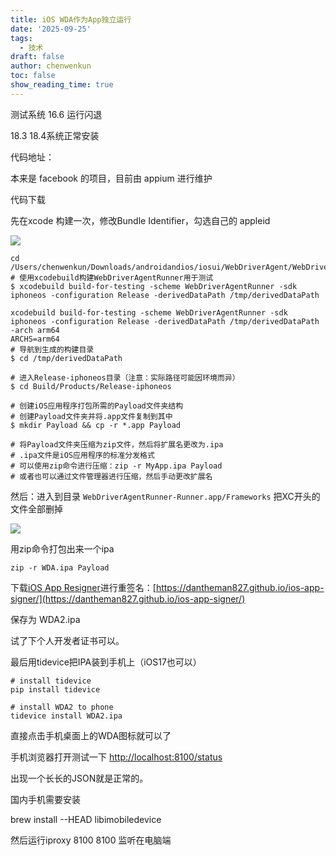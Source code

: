 ```yaml
---
title: iOS WDA作为App独立运行
date: '2025-09-25'
tags:
  - 技术
draft: false
author: chenwenkun
toc: false
show_reading_time: true
---
```

测试系统 16.6 运行闪退

18.3 18.4系统正常安装

代码地址：

本来是 facebook 的项目，目前由 appium 进行维护

代码下载

先在xcode 构建一次，修改Bundle Identifier，勾选自己的 appleid

![](https://prod-files-secure.s3.us-west-2.amazonaws.com/c205fb54-92b2-4987-8be3-972b67d27acc/cb756a73-27bc-4b0d-951a-858df3344b59/image.png?X-Amz-Algorithm=AWS4-HMAC-SHA256&X-Amz-Content-Sha256=UNSIGNED-PAYLOAD&X-Amz-Credential=ASIAZI2LB466VDR5JHND%2F20251003%2Fus-west-2%2Fs3%2Faws4_request&X-Amz-Date=20251003T004815Z&X-Amz-Expires=3600&X-Amz-Security-Token=IQoJb3JpZ2luX2VjEJ7%2F%2F%2F%2F%2F%2F%2F%2F%2F%2FwEaCXVzLXdlc3QtMiJIMEYCIQCabo%2B%2FLeEq6n%2FDxOYJBiwh4ooe6BMkYzLzLFA7VHpPtQIhAJM3qM7mdGldIrNJjwIjIkKkKTAyqJV6DNnwz27g3%2FJHKv8DCDcQABoMNjM3NDIzMTgzODA1Igx%2FyjIPLdR1SZNVZHUq3APGLLh3Y029vnWo%2FHiAq9VJY5k7TaoCb9N48WkotJiSWT%2FlncegKmCtceboHJIfald%2Bilf0WTvGKKN5uvnijygS0Y6D0jfyCHEMQTqHVrh%2FC6rnMsR%2Fk9Uy57opdWAbGyC5lo6gqHa%2F7GWYYucPSiWehmjCkbJebv4nmG2ExYJwNLCrv0CB8Xu6qrEk%2FEsRhPtq%2FXrZUipgYVMR9XbJ6gQyoo4Zb7JysH2dq2JJE4xMQ2mOXOMradeGiIsrrr6ZamiSrCg1ZcUY%2Bj7vSvqkP9vW9UmfxwE7aT%2BCldoqXLR0%2BNe1I2fDddZWVwTKg4YJmsQ1guaFmzvN6FSNx423%2BcsFW5Xh8f6modNTguMh1nyWMXae%2BJGC1K%2B8gKwp11Sf6m8k%2BQdx%2FXJK6dHTjTimXBnfjXOM5hmch9GGqTOuJOnwh8g35DvFmb4ebSrGKQ%2BvliiJNSCnwysQaPaOWZq4TbR1IU1UMRkfs85JQ0jocn80%2Fx79eG5BVv0H10860VxE9LPgJfafVxz30w4n0SChajxy3JSHt9wOVDgRexdcSicF1Ndv8pAQi3Qr3%2B4CMft3rFFmPlCLgR1mNZ9CIFIgs7GT9vA%2BCm9d7iHhI7FuVNMCvenQRcVXhIsKGQXBtjDY8PvGBjqkAbtZqA6ohsLZ%2BTvCGAyiVNlHsOOeTWdMPDYu3Przd011fDHZzBx45%2BLNqYhgaujddOeyzxjtkKZE4pgEyoKAlUhZhJMXM%2BT8uTZzMLP8rGYbaIEoISelkiJfRYSU1S5QeHfHavHRupbtvP06%2B%2BGdOL0zxYAYZGg0yfGt4bzo4tRVCNtgXOBfVA%2FgSILCnmfHOcWd4BDfeTTu5vLTNv%2FLgE27yjxc&X-Amz-Signature=c2f804a91a19b6e58b83caf9043e8ccc4d457bde3b92da20331089be84050f2b&X-Amz-SignedHeaders=host&x-amz-checksum-mode=ENABLED&x-id=GetObject)

```shell
cd /Users/chenwenkun/Downloads/androidandios/iosui/WebDriverAgent/WebDriverAgent
# 使用xcodebuild构建WebDriverAgentRunner用于测试
$ xcodebuild build-for-testing -scheme WebDriverAgentRunner -sdk iphoneos -configuration Release -derivedDataPath /tmp/derivedDataPath

xcodebuild build-for-testing -scheme WebDriverAgentRunner -sdk iphoneos -configuration Release -derivedDataPath /tmp/derivedDataPath -arch arm64
ARCHS=arm64
# 导航到生成的构建目录
$ cd /tmp/derivedDataPath

# 进入Release-iphoneos目录（注意：实际路径可能因环境而异）
$ cd Build/Products/Release-iphoneos

# 创建iOS应用程序打包所需的Payload文件夹结构
# 创建Payload文件夹并将.app文件复制到其中
$ mkdir Payload && cp -r *.app Payload

# 将Payload文件夹压缩为zip文件，然后将扩展名更改为.ipa
# .ipa文件是iOS应用程序的标准分发格式
# 可以使用zip命令进行压缩：zip -r MyApp.ipa Payload
# 或者也可以通过文件管理器进行压缩，然后手动更改扩展名
```

然后：进入到目录 `WebDriverAgentRunner-Runner.app/Frameworks` 把XC开头的文件全部删掉

![](https://prod-files-secure.s3.us-west-2.amazonaws.com/c205fb54-92b2-4987-8be3-972b67d27acc/358b8d2b-1bfe-4fb9-beb5-83e1de5f201e/image.png?X-Amz-Algorithm=AWS4-HMAC-SHA256&X-Amz-Content-Sha256=UNSIGNED-PAYLOAD&X-Amz-Credential=ASIAZI2LB466VDR5JHND%2F20251003%2Fus-west-2%2Fs3%2Faws4_request&X-Amz-Date=20251003T004815Z&X-Amz-Expires=3600&X-Amz-Security-Token=IQoJb3JpZ2luX2VjEJ7%2F%2F%2F%2F%2F%2F%2F%2F%2F%2FwEaCXVzLXdlc3QtMiJIMEYCIQCabo%2B%2FLeEq6n%2FDxOYJBiwh4ooe6BMkYzLzLFA7VHpPtQIhAJM3qM7mdGldIrNJjwIjIkKkKTAyqJV6DNnwz27g3%2FJHKv8DCDcQABoMNjM3NDIzMTgzODA1Igx%2FyjIPLdR1SZNVZHUq3APGLLh3Y029vnWo%2FHiAq9VJY5k7TaoCb9N48WkotJiSWT%2FlncegKmCtceboHJIfald%2Bilf0WTvGKKN5uvnijygS0Y6D0jfyCHEMQTqHVrh%2FC6rnMsR%2Fk9Uy57opdWAbGyC5lo6gqHa%2F7GWYYucPSiWehmjCkbJebv4nmG2ExYJwNLCrv0CB8Xu6qrEk%2FEsRhPtq%2FXrZUipgYVMR9XbJ6gQyoo4Zb7JysH2dq2JJE4xMQ2mOXOMradeGiIsrrr6ZamiSrCg1ZcUY%2Bj7vSvqkP9vW9UmfxwE7aT%2BCldoqXLR0%2BNe1I2fDddZWVwTKg4YJmsQ1guaFmzvN6FSNx423%2BcsFW5Xh8f6modNTguMh1nyWMXae%2BJGC1K%2B8gKwp11Sf6m8k%2BQdx%2FXJK6dHTjTimXBnfjXOM5hmch9GGqTOuJOnwh8g35DvFmb4ebSrGKQ%2BvliiJNSCnwysQaPaOWZq4TbR1IU1UMRkfs85JQ0jocn80%2Fx79eG5BVv0H10860VxE9LPgJfafVxz30w4n0SChajxy3JSHt9wOVDgRexdcSicF1Ndv8pAQi3Qr3%2B4CMft3rFFmPlCLgR1mNZ9CIFIgs7GT9vA%2BCm9d7iHhI7FuVNMCvenQRcVXhIsKGQXBtjDY8PvGBjqkAbtZqA6ohsLZ%2BTvCGAyiVNlHsOOeTWdMPDYu3Przd011fDHZzBx45%2BLNqYhgaujddOeyzxjtkKZE4pgEyoKAlUhZhJMXM%2BT8uTZzMLP8rGYbaIEoISelkiJfRYSU1S5QeHfHavHRupbtvP06%2B%2BGdOL0zxYAYZGg0yfGt4bzo4tRVCNtgXOBfVA%2FgSILCnmfHOcWd4BDfeTTu5vLTNv%2FLgE27yjxc&X-Amz-Signature=4d7a254bfab49c3e91c481567225854b1b35ccc1dcb21f942494440545bf8b83&X-Amz-SignedHeaders=host&x-amz-checksum-mode=ENABLED&x-id=GetObject)

用zip命令打包出来一个ipa

```shell
zip -r WDA.ipa Payload
```

下载[iOS App Resigner](https://zhida.zhihu.com/search?content_id=237756070&content_type=Article&match_order=1&q=iOS%20App%20Resigner&zd_token=eyJhbGciOiJIUzI1NiIsInR5cCI6IkpXVCJ9.eyJpc3MiOiJ6aGlkYV9zZXJ2ZXIiLCJleHAiOjE3NDQzNTQ0ODAsInEiOiJpT1MgQXBwIFJlc2lnbmVyIiwiemhpZGFfc291cmNlIjoiZW50aXR5IiwiY29udGVudF9pZCI6MjM3NzU2MDcwLCJjb250ZW50X3R5cGUiOiJBcnRpY2xlIiwibWF0Y2hfb3JkZXIiOjEsInpkX3Rva2VuIjpudWxsfQ.XGwOKX0ujlvhojSuRT3SlA0sDFnQK-FxDJr60CX6YqU&zhida_source=entity)进行重签名：[https://dantheman827.github.io/ios-app-signer/](https://dantheman827.github.io/ios-app-signer/)

保存为 WDA2.ipa

试了下个人开发者证书可以。

最后用tidevice把IPA装到手机上（iOS17也可以）

```shell
# install tidevice
pip install tidevice

# install WDA2 to phone
tidevice install WDA2.ipa
```

直接点击手机桌面上的WDA图标就可以了

手机浏览器打开测试一下 [http://localhost:8100/status](http://localhost:8100/status)

出现一个长长的JSON就是正常的。

国内手机需要安装

brew install --HEAD libimobiledevice

然后运行iproxy 8100 8100 监听在电脑端
